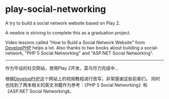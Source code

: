 play-social-networking
======================

A try to build a social network website based on Play 2.

A newbie is striving to complete this as a graduation project.

Video lessons called "How to Build a Social Network Website" from [DevelopPHP](http://www.developphp.com/list_php_video.php) helps a lot.
Also thanks to two books about building a social-network, "PHP 5 Social Networking" and "ASP.NET Social Networking".

-------------

作为毕设的社交网站，使用Play 2开发，菜鸟尽力完成中...

根据[DevelopPHP](http://www.developphp.com/list_php_video.php)这个网站上的视频教程进行改写，非常感谢这些前辈们。
同时也找到了两本相关的英文书籍作为参考：《PHP 5 Social Networking》和《ASP.NET Social Networking》。



